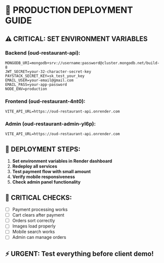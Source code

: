 # 🚀 PRODUCTION DEPLOYMENT GUIDE

## ⚠️ CRITICAL: SET ENVIRONMENT VARIABLES

### Backend (oud-restaurant-api):
```
MONGODB_URI=mongodb+srv://username:password@cluster.mongodb.net/build-8
JWT_SECRET=your-32-character-secret-key
PAYSTACK_SECRET_KEY=sk_test_your_key
EMAIL_USER=your-email@gmail.com
EMAIL_PASS=your-app-password
NODE_ENV=production
```

### Frontend (oud-restaurant-4nt0):
```
VITE_API_URL=https://oud-restaurant-api.onrender.com
```

### Admin (oud-restaurant-admin-yl6p):
```
VITE_API_URL=https://oud-restaurant-api.onrender.com
```

## 🔧 DEPLOYMENT STEPS:

1. **Set environment variables in Render dashboard**
2. **Redeploy all services**
3. **Test payment flow with small amount**
4. **Verify mobile responsiveness**
5. **Check admin panel functionality**

## 🚨 CRITICAL CHECKS:
- [ ] Payment processing works
- [ ] Cart clears after payment
- [ ] Orders sort correctly
- [ ] Images load properly
- [ ] Mobile search works
- [ ] Admin can manage orders

## ⚡ URGENT: Test everything before client demo!
